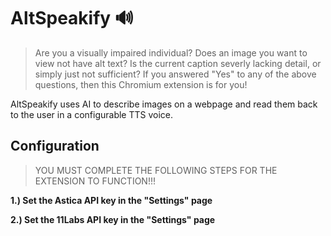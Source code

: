 # AltSpeakify 🔊
> Are you a visually impaired individual? Does an image you want to view not have alt text? Is the current caption severly lacking detail, or simply just not sufficient? If you answered "Yes" to any of the above questions, then this Chromium extension is for you!

 AltSpeakify uses AI to describe images on a webpage and read them back to the user in a configurable TTS voice.

 ## Configuration
> YOU MUST COMPLETE THE FOLLOWING STEPS FOR THE EXTENSION TO FUNCTION!!!

**1.) Set the Astica API key in the "Settings" page**

**2.) Set the 11Labs API key in the "Settings" page** 


 
